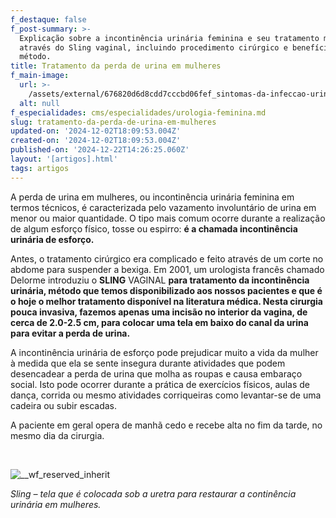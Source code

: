 ```yaml
---
f_destaque: false
f_post-summary: >-
  Explicação sobre a incontinência urinária feminina e seu tratamento moderno
  através do Sling vaginal, incluindo procedimento cirúrgico e benefícios do
  método.
title: Tratamento da perda de urina em mulheres
f_main-image:
  url: >-
    /assets/external/676820d6d8cdd7cccbd06fef_sintomas-da-infeccao-urinaria-1030x684-1201.jpg
  alt: null
f_especialidades: cms/especialidades/urologia-feminina.md
slug: tratamento-da-perda-de-urina-em-mulheres
updated-on: '2024-12-02T18:09:53.004Z'
created-on: '2024-12-02T18:09:53.004Z'
published-on: '2024-12-22T14:26:25.060Z'
layout: '[artigos].html'
tags: artigos
---
```


A perda de urina em mulheres, ou incontinência urinária feminina em termos técnicos, é caracterizada pelo vazamento involuntário de urina em menor ou maior quantidade. O tipo mais comum ocorre durante a realização de algum esforço físico, tosse ou espirro: **é a chamada incontinência urinária de esforço.**

Antes, o tratamento cirúrgico era complicado e feito através de um corte no abdome para suspender a bexiga. Em 2001, um urologista francês chamado Delorme introduziu o **SLING** VAGINAL **para tratamento da incontinência urinária, método que temos disponibilizado aos nossos pacientes e que é o hoje o melhor tratamento disponível na literatura médica. Nesta cirurgia pouca invasiva, fazemos apenas uma incisão no interior da vagina, de cerca de 2.0-2.5 cm, para colocar uma tela em baixo do canal da urina para evitar a perda de urina.**

A incontinência urinária de esforço pode prejudicar muito a vida da mulher à medida que ela se sente insegura durante atividades que podem desencadear a perda de urina que molha as roupas e causa embaraço social. Isto pode ocorrer durante a prática de exercícios físicos, aulas de dança, corrida ou mesmo atividades corriqueiras como levantar-se de uma cadeira ou subir escadas.

A paciente em geral opera de manhã cedo e recebe alta no fim da tarde, no mesmo dia da cirurgia.

‍

![__wf_reserved_inherit](/assets/external/676820d6d8cdd7cccbd06ff0_674df79acc90b144c69b4b8c_sling25201.jpeg)

  
_Sling – tela que é colocada sob a uretra para restaurar a continência urinária em mulheres._
